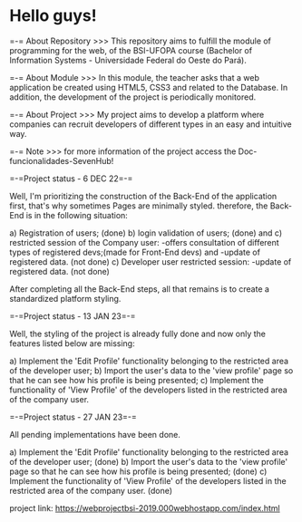 # Hello guys!
=-= About Repository >>>
This repository aims to fulfill the module of programming for the web, of the BSI-UFOPA course (Bachelor of Information Systems - Universidade Federal do Oeste do Pará).

=-= About Module >>>
 In this module, the teacher asks that a web application be created using HTML5, CSS3 and related to the Database. In addition, the development of the project is periodically monitored.

=-= About Project >>>
My project aims to develop a platform where companies can recruit developers of different types in an easy and intuitive way.

=-= Note >>>
for more information of the project access the Doc-funcionalidades-SevenHub!

=-=Project status - 6 DEC 22=-=

Well, I'm prioritizing the construction of the Back-End of the application first, that's why sometimes
Pages are minimally styled. therefore, the Back-End is in the following situation:

a) Registration of users; (done)
b) login validation of users; (done) and
c) restricted session of the Company user:
-offers consultation of different types of registered devs;(made for Front-End devs) and
-update of registered data. (not done)
c) Developer user restricted session:
-update of registered data. (not done)

After completing all the Back-End steps, all that remains is to create a standardized platform styling.

=-=Project status - 13 JAN 23=-=

Well, the styling of the project is already fully done and now only the features listed below are missing:

a) Implement the 'Edit Profile' functionality belonging to the restricted area of ​​the developer user;
b) Import the user's data to the 'view profile' page so that he can see how his profile is being presented;
c) Implement the functionality of 'View Profile' of the developers listed in the restricted area of ​​the company user.

=-=Project status - 27 JAN 23=-=

All pending implementations have been done.

a) Implement the 'Edit Profile' functionality belonging to the restricted area of ​​the developer user; (done)
b) Import the user's data to the 'view profile' page so that he can see how his profile is being presented; (done)
c) Implement the functionality of 'View Profile' of the developers listed in the restricted area of ​​the company user. (done)

project link: https://webprojectbsi-2019.000webhostapp.com/index.html
